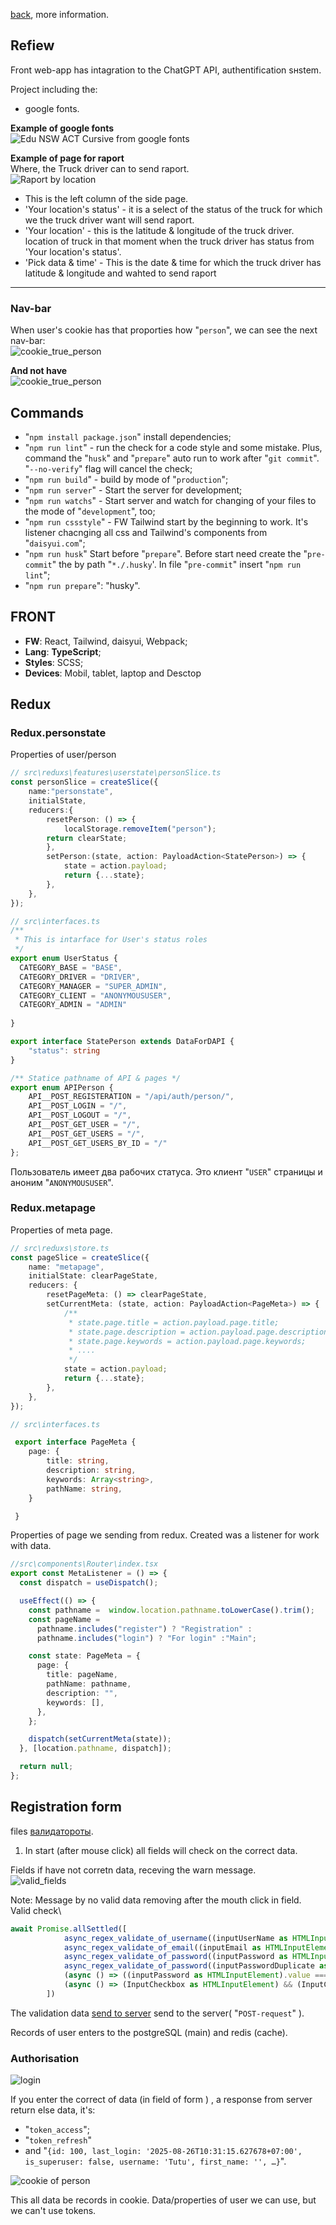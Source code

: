 [back](https://github.com/Tryd0g0lik/truck_driver), more information.

## Refiew

Front web-app has intagration to the ChatGPT API, authentification sнstem.

Project including the:
 - google fonts.

**Example of google fonts**\
![Edu NSW ACT Cursive from google fonts](./img/google_fonts.png)

**Example of page for raport**\
Where, the Truck driver can to send raport.\
![Raport by location](./img/raport.png)

* This is the left column of the side page. 
*  'Your location's status' - it is a select of the status of the truck for which we the truck driver want will send raport.
 * 'Your location' - this is the latitude & longitude of the truck driver. location of truck in that moment when the truck driver has status from 'Your location's status'.
 * 'Pick data & time' - This is the date & time for which the truck driver has latitude & longitude and wahted to send raport
---

### Nav-bar
When user's cookie has that proporties how "`person`", we can see the next nav-bar:\
![cookie_true_person](./img/cookie_true_navbar.png)

**And not have**\
![cookie_true_person](./img/cookie_false_navbar.png)



## Commands

- "`npm install package.json`" install dependencies;
- "`npm run lint`" - run the check for a code style and some mistake. Plus, command the "`husk`" and "`prepare`" auto run to work after "`git commit`". "`--no-verify`" flag will cancel the check;
- "`npm run build`" - build by mode of "`production`";
- "`npm run server`" - Start the server for development;
- "`npm run watchs`" - Start server and watch for changing of your files to the mode of  "`development`", too;
- "`npm run cssstyle`" - FW Tailwind start by the beginning to work. It's listener chacnging all css and Tailwind's components from "`daisyui.com`";
- "`npm run husk`" Start before "`prepare`". Before start need create the "`pre-commit`" the by path "`*./.husky`'. In file "`pre-commit`" insert "`npm run lint`";
- "`npm run prepare`": "husky".


## FRONT
- **FW**: React, Tailwind, daisyui,  Webpack;
- **Lang**: **TypeScript**;
- **Styles**: SCSS;
- **Devices**: Mobil, tablet, laptop and Desctop

## Redux

### Redux.personstate
Properties of user/person
```ts
// src\reduxs\features\userstate\personSlice.ts
const personSlice = createSlice({
    name:"personstate",
    initialState,
    reducers:{
        resetPerson: () => {
            localStorage.removeItem("person");
        return clearState;
        },
        setPerson:(state, action: PayloadAction<StatePerson>) => {
            state = action.payload;
            return {...state};
        },
    },
});

```
```ts
// src\interfaces.ts
/**
 * This is intarface for User's status roles
 */
export enum UserStatus {
  CATEGORY_BASE = "BASE",
  CATEGORY_DRIVER = "DRIVER",
  CATEGORY_MANAGER = "SUPER_ADMIN",
  CATEGORY_CLIENT = "ANONYMOUSUSER",
  CATEGORY_ADMIN = "ADMIN"
  
}

export interface StatePerson extends DataForDAPI {
    "status": string
}

/** Statice pathname of API & pages */
export enum APIPerson {
    API__POST_REGISTERATION = "/api/auth/person/",
    API__POST_LOGIN = "/",
    API__POST_LOGOUT = "/",
    API__POST_GET_USER = "/",
    API__POST_GET_USERS = "/",
    API__POST_GET_USERS_BY_ID = "/"
};

```
Пользователь имеет два рабочих статуса. Это клиент "`USER`" страницы и аноним "`ANONYMOUSUSER`".

### Redux.metapage
Properties of meta page.
```ts
// src\reduxs\store.ts
const pageSlice = createSlice({
    name: "metapage",
    initialState: clearPageState,
    reducers: {
        resetPageMeta: () => clearPageState,
        setCurrentMeta: (state, action: PayloadAction<PageMeta>) => {
            /**
             * state.page.title = action.payload.page.title;
             * state.page.description = action.payload.page.description;
             * state.page.keywords = action.payload.page.keywords;
             * ....
             */
            state = action.payload;
            return {...state};
        },
    },
});
```
```ts
// src\interfaces.ts

 export interface PageMeta {
    page: {
        title: string,
        description: string,
        keywords: Array<string>,
        pathName: string,
    }

 }
```
Properties of page  we sending from redux. Created was a listener for work with data.
```ts
//src\components\Router\index.tsx
export const MetaListener = () => {
  const dispatch = useDispatch();

  useEffect(() => {
    const pathname =  window.location.pathname.toLowerCase().trim();
    const pageName =
      pathname.includes("register") ? "Registration" :
      pathname.includes("login") ? "For login" :"Main";

    const state: PageMeta = {
      page: {
        title: pageName,
        pathName: pathname,
        description: "",
        keywords: [],
      },
    };

    dispatch(setCurrentMeta(state));
  }, [location.pathname, dispatch]);

  return null;
};
```


## Registration form
files  [валидатороты](./src/pages/validators).
1) In start (after mouse click) all fields will check on the correct data. 

Fields if have not corretn data, receving the warn message.\
![valid_fields](./img/valid_fields.png)

Note: Message by no valid data removing after the mouth click in field.\
Valid check\
```ts
await Promise.allSettled([
            async_regex_validate_of_username((inputUserName as HTMLInputElement).value),
            async_regex_validate_of_email((inputEmail as HTMLInputElement).value),
            async_regex_validate_of_password((inputPassword as HTMLInputElement).value),
            async_regex_validate_of_password((inputPasswordDuplicate as HTMLInputElement).value),
            (async () => ((inputPassword as HTMLInputElement).value === (inputPasswordDuplicate as HTMLInputElement).value) ? true : false)(),
            (async () => (InputCheckbox as HTMLInputElement) && (InputCheckbox as HTMLInputElement).checked ? true : false)()
        ])
```
The validation data [send to server](src/pages/components/Register/handlers/handlerForm.ts) send  to the server( "`POST-request`" ).

Records of user enters to the postgreSQL (main) and redis (cache).

### Authorisation

![login](./img/login.png)

If you enter the correct of data (in field of form ) ,  a response from server return else data, it's:
- "`token_access`";
- "`token_refresh`"
- and "`{id: 100, last_login: '2025-08-26T10:31:15.627678+07:00', is_superuser: false, username: 'Tutu', first_name: '', …}`".

![cookie of person](./img/person_cookie.png)

This all data be records in cookie. Data/properties of user we can use, but  we can't use tokens.
